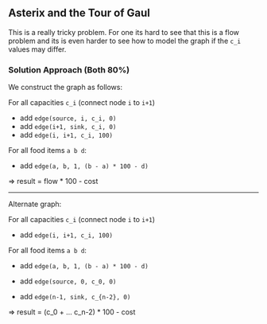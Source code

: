## Asterix and the Tour of Gaul

This is a really tricky problem. For one its hard to see that this is a flow problem and its is even harder to see how to model the graph if the `c_i` values may differ.

### Solution Approach (Both 80%)

We construct the graph as follows:

For all capacities `c_i` (connect node `i` to `i+1`)
- add `edge(source, i, c_i, 0)`
- add `edge(i+1, sink, c_i, 0)`
- add `edge(i, i+1, c_i, 100)`

For all food items `a b d`:
- add `edge(a, b, 1, (b - a) * 100 - d)`

=> result = flow * 100 - cost

-----------------

Alternate graph:

For all capacities `c_i` (connect node `i` to `i+1`)
- add `edge(i, i+1, c_i, 100)`

For all food items `a b d`:
- add `edge(a, b, 1, (b - a) * 100 - d)`

- add `edge(source, 0, c_0, 0)`
- add `edge(n-1, sink, c_{n-2}, 0)`

=> result = (c_0 + ... c_n-2) * 100 - cost